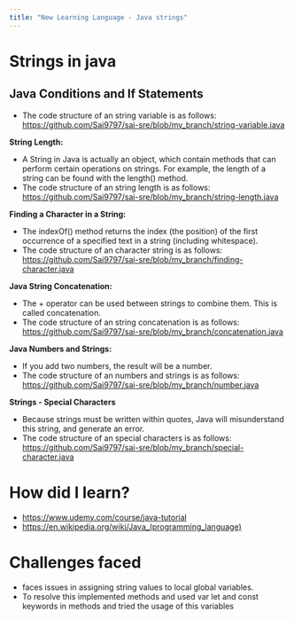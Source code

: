 ```yaml
---
title: "New Learning Language - Java strings"
---
```


 <h1>Strings in java</h1>


**Java Conditions and If Statements**
 - 
 - The code structure of an string variable is as follows: https://github.com/Sai9797/sai-sre/blob/my_branch/string-variable.java

**String Length:**

   - A String in Java is actually an object, which contain methods that can perform certain operations on strings. For example, the length of a string can be found with the length() method.
   - The code structure of an string length is as follows: https://github.com/Sai9797/sai-sre/blob/my_branch/string-length.java
   
**Finding a Character in a String:**

   - The indexOf() method returns the index (the position) of the first occurrence of a specified text in a string (including whitespace).
   - The code structure of an character string is as follows: https://github.com/Sai9797/sai-sre/blob/my_branch/finding-character.java
   
**Java String Concatenation:**

   - The + operator can be used between strings to combine them. This is called  concatenation.
   -  The code structure of an string concatenation is as follows: https://github.com/Sai9797/sai-sre/blob/my_branch/concatenation.java
   
 **Java Numbers and Strings:**
 
   - If you add two numbers, the result will be a number.
   - The code structure of an numbers and strings is as follows: https://github.com/Sai9797/sai-sre/blob/my_branch/number.java
  
 **Strings - Special Characters**
 
  - Because strings must be written within quotes, Java will misunderstand this string, and generate an error.
  - The code structure of an special characters is as follows: https://github.com/Sai9797/sai-sre/blob/my_branch/special-character.java
  
 <h1>How did I learn?</h1>

  - https://www.udemy.com/course/java-tutorial
  -  https://en.wikipedia.org/wiki/Java_(programming_language)

<h1>Challenges faced</h1>

- faces issues in assigning string values to local global variables.
- To resolve this implemented methods and used var let and const keywords in methods and tried the usage of this variables 
